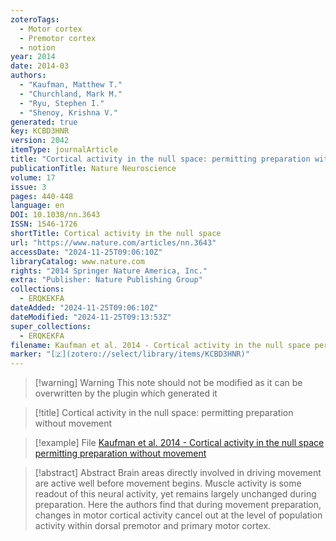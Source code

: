```yaml
---
zoteroTags:
  - Motor cortex
  - Premotor cortex
  - notion
year: 2014
date: 2014-03
authors:
  - "Kaufman, Matthew T."
  - "Churchland, Mark M."
  - "Ryu, Stephen I."
  - "Shenoy, Krishna V."
generated: true
key: KCBD3HNR
version: 2042
itemType: journalArticle
title: "Cortical activity in the null space: permitting preparation without movement"
publicationTitle: Nature Neuroscience
volume: 17
issue: 3
pages: 440-448
language: en
DOI: 10.1038/nn.3643
ISSN: 1546-1726
shortTitle: Cortical activity in the null space
url: "https://www.nature.com/articles/nn.3643"
accessDate: "2024-11-25T09:06:10Z"
libraryCatalog: www.nature.com
rights: "2014 Springer Nature America, Inc."
extra: "Publisher: Nature Publishing Group"
collections:
  - ERQKEKFA
dateAdded: "2024-11-25T09:06:10Z"
dateModified: "2024-11-25T09:13:53Z"
super_collections:
  - ERQKEKFA
filename: Kaufman et al. 2014 - Cortical activity in the null space permitting preparation without movement
marker: "[🇿](zotero://select/library/items/KCBD3HNR)"
---
```


>[!warning] Warning
> This note should not be modified as it can be overwritten by the plugin which generated it

> [!title] Cortical activity in the null space: permitting preparation without movement

> [!example] File
> [Kaufman et al. 2014 - Cortical activity in the null space permitting preparation without movement](Kaufman%20et%20al.%202014%20-%20Cortical%20activity%20in%20the%20null%20space%20permitting%20preparation%20without%20movement.pdf)

> [!abstract] Abstract
> Brain areas directly involved in driving movement are active well before movement begins. Muscle activity is some readout of this neural activity, yet remains largely unchanged during preparation. Here the authors find that during movement preparation, changes in motor cortical activity cancel out at the level of population activity within dorsal premotor and primary motor cortex.


